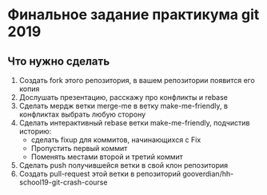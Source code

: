 # Финальное задание практикума git 2019

## Что нужно сделать
1. Создать fork этого репозитория, в вашем репозитории появится его копия
2. Дослушать презентацию, расскажу про конфликты и rebase
3. Сделать мердж ветки merge-me в ветку make-me-friendly, в конфликтах выбрать любую сторону
4. Сделать интерактивный rebase ветки make-me-friendly, подчистив историю:
	- сделать fixup для коммитов, начинающихся с Fix
	- Пропустить первый коммит
	- Поменять местами второй и третий коммит
5. Сделать push получившейся ветки в свой клон репозитория
6. Создать pull-request этой ветки в репозиторий gooverdian/hh-school19-git-crash-course

